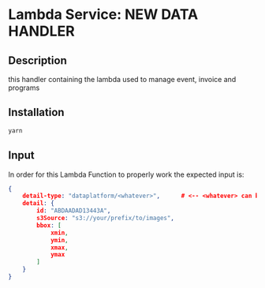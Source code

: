 # Lambda Service: NEW DATA HANDLER

## Description

this handler containing the lambda used to manage event, invoice and programs

## Installation
```bash
yarn
```

## Input

In order for this Lambda Function to properly work the expected input is:
```json
{
    detail-type: "dataplatform/<whatever>",      # <-- <whatever> can be replaced with any string
    detail: {
        id: "ABDAADAD13443A",
        s3Source: "s3://your/prefix/to/images",
        bbox: [
            xmin,
            ymin,
            xmax,
            ymax
        ]
    }
}
```
